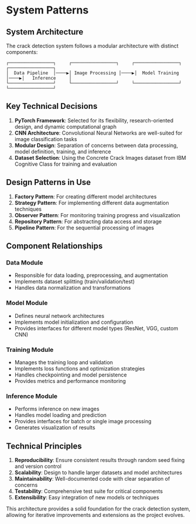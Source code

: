 # System Patterns

## System Architecture
The crack detection system follows a modular architecture with distinct components:

```
┌─────────────────┐     ┌─────────────────┐     ┌─────────────────┐     ┌─────────────────┐
│  Data Pipeline  │────▶│ Image Processing │────▶│  Model Training │────▶│   Inference     │
└─────────────────┘     └─────────────────┘     └─────────────────┘     └─────────────────┘
```

## Key Technical Decisions
1. **PyTorch Framework**: Selected for its flexibility, research-oriented design, and dynamic computational graph
2. **CNN Architecture**: Convolutional Neural Networks are well-suited for image classification tasks
3. **Modular Design**: Separation of concerns between data processing, model definition, training, and inference
4. **Dataset Selection**: Using the Concrete Crack Images dataset from IBM Cognitive Class for training and evaluation

## Design Patterns in Use
1. **Factory Pattern**: For creating different model architectures
2. **Strategy Pattern**: For implementing different data augmentation techniques
3. **Observer Pattern**: For monitoring training progress and visualization
4. **Repository Pattern**: For abstracting data access and storage
5. **Pipeline Pattern**: For the sequential processing of images

## Component Relationships

### Data Module
- Responsible for data loading, preprocessing, and augmentation
- Implements dataset splitting (train/validation/test)
- Handles data normalization and transformations

### Model Module
- Defines neural network architectures
- Implements model initialization and configuration
- Provides interfaces for different model types (ResNet, VGG, custom CNN)

### Training Module
- Manages the training loop and validation
- Implements loss functions and optimization strategies
- Handles checkpointing and model persistence
- Provides metrics and performance monitoring

### Inference Module
- Performs inference on new images
- Handles model loading and prediction
- Provides interfaces for batch or single image processing
- Generates visualization of results

## Technical Principles
1. **Reproducibility**: Ensure consistent results through random seed fixing and version control
2. **Scalability**: Design to handle larger datasets and model architectures
3. **Maintainability**: Well-documented code with clear separation of concerns
4. **Testability**: Comprehensive test suite for critical components
5. **Extensibility**: Easy integration of new models or techniques

This architecture provides a solid foundation for the crack detection system, allowing for iterative improvements and extensions as the project evolves. 